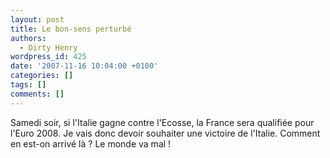 ```yaml
---
layout: post
title: Le bon-sens perturbé
authors:
  - Dirty Henry
wordpress_id: 425
date: '2007-11-16 10:04:00 +0100'
categories: []
tags: []
comments: []
---
```

Samedi soir, si l'Italie gagne contre l'Ecosse, la France sera qualifiée pour l'Euro 2008. Je vais donc devoir souhaiter une victoire de l'Italie. Comment en est-on arrivé là ? Le monde va mal !
